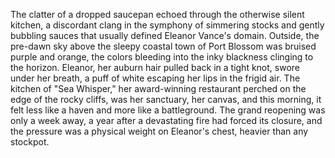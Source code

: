 The clatter of a dropped saucepan echoed through the otherwise silent kitchen, a discordant clang in the symphony of simmering stocks and gently bubbling sauces that usually defined Eleanor Vance's domain.  Outside, the pre-dawn sky above the sleepy coastal town of Port Blossom was bruised purple and orange, the colors bleeding into the inky blackness clinging to the horizon.  Eleanor, her auburn hair pulled back in a tight knot, swore under her breath, a puff of white escaping her lips in the frigid air. The kitchen of "Sea Whisper," her award-winning restaurant perched on the edge of the rocky cliffs, was her sanctuary, her canvas, and this morning, it felt less like a haven and more like a battleground. The grand reopening was only a week away, a year after a devastating fire had forced its closure, and the pressure was a physical weight on Eleanor's chest, heavier than any stockpot.
